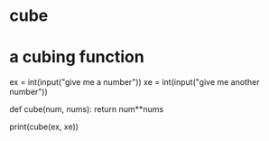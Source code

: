 # cube
# a cubing function

ex = int(input("give me a number"))
xe = int(input("give me another number"))


def cube(num, nums):
    return num**nums


print(cube(ex, xe))
